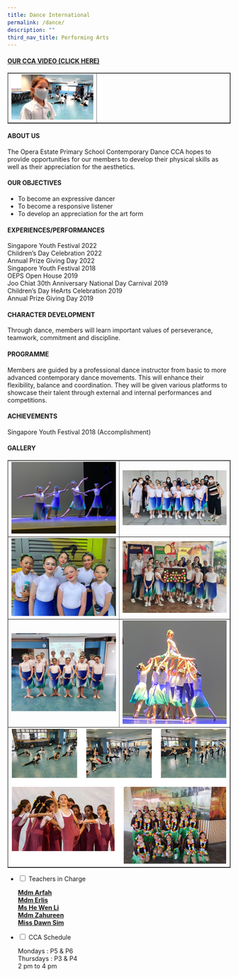 ```yaml
---
title: Dance International
permalink: /dance/
description: ""
third_nav_title: Performing Arts
---
```

<h4><strong><a title="Our CCA Video (Click here)" href="https://drive.google.com/file/d/1OELZKspUXkxmzB0Zo-Tg7x5cZ25llv_r/view?usp=sharing" target="_blank" rel="noopener">OUR CCA VIDEO (CLICK HERE)</a></strong></h4>
<table style="border-collapse: collapse; width: 100%;" border="1">
<tbody>
<tr>
<td style="width: 40%;"><a href="https://drive.google.com/file/d/1OELZKspUXkxmzB0Zo-Tg7x5cZ25llv_r/view?usp=sharing"><img src="/images/dance1.jpg"></a></td>
<td style="width: 60%;">&nbsp;</td>
</tr>
</tbody>
</table>
<h4><strong>ABOUT US</strong></h4>
<p>The Opera Estate Primary School Contemporary Dance CCA hopes to provide opportunities for our members to develop their physical skills as well as their appreciation for the aesthetics.</p>
<h4><strong>OUR OBJECTIVES</strong></h4>
<ul>
<li>To become an expressive dancer</li>
<li>To become a responsive listener</li>
<li>To develop an appreciation for the art form</li>
</ul>
<h4><strong>EXPERIENCES/PERFORMANCES</strong></h4>
<p>Singapore Youth Festival 2022<br>Children’s Day Celebration 2022<br>Annual Prize Giving Day 2022<br>Singapore Youth Festival 2018<br>OEPS Open House 2019<br>Joo Chiat 30th Anniversary National Day Carnival 2019<br>Children’s Day HeArts Celebration 2019<br>Annual Prize Giving Day 2019</p>
<h4><strong>CHARACTER DEVELOPMENT</strong></h4>
<p>Through dance, members will learn important values of perseverance, teamwork, commitment and discipline.</p>
<h4><strong>PROGRAMME</strong></h4>
<p>Members are guided by a professional dance instructor from basic to more advanced contemporary dance movements. This will enhance their flexibility, balance and coordination. They will be given various platforms to showcase their talent through external and internal performances and competitions.</p>
<h4><strong>ACHIEVEMENTS</strong></h4>
<p>Singapore Youth Festival 2018 (Accomplishment)</p>
<h4><strong>GALLERY</strong></h4>
<table style="border-collapse: collapse; width: 100%;" border="1">
<tbody>
<tr>
<td style="width: 50%;"><img src="/images/md1.jpg"></td>
<td style="width: 50%;"><img src="/images/md2.jpg"></td>
</tr>
<tr>
<td style="width: 50%;"><img src="/images/md3.jpg"></td>
<td style="width: 50%;"><img src="/images/md4.jpg"></td>
</tr>
<tr>
<td style="width: 50%;"><img src="/images/md5.jpg"></td>
<td style="width: 50%;"><img src="/images/md6.jpg"></td>
</tr>
<tr>
<td colspan="2"><img src="/images/dance2.png"></td>
</tr>
</tbody>
</table>

<ul class="jekyllcodex_accordion">
<li><input id="accordion1" type="checkbox"> <label for="accordion1">Teachers in Charge</label>
<div>
<p><u><strong>Mdm Arfah<br>Mdm Erlis<br>Ms He Wen Li<br>Mdm Zahureen<br>Miss Dawn Sim</strong></u></p>
</div>
</li>
<li><input id="accordion2" type="checkbox"> <label for="accordion2">CCA Schedule</label>
<div>
<p>Mondays : P5 &amp; P6<br>Thursdays : P3 &amp; P4<br>2 pm to 4 pm</p>
</div>
</li>
</ul>